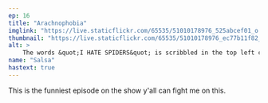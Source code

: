 ```yaml
---
ep: 16
title: "Arachnophobia"
imglink: "https://live.staticflickr.com/65535/51010178976_525abcef01_o.jpg"
thumbnail: "https://live.staticflickr.com/65535/51010178976_ec77b11f82_q.jpg"
alt: >
    The words &quot;I HATE SPIDERS&quot; is scribbled in the top left corner, the word &quot;HATE&quot; underlined multiple times. Underneath this text is a spider squashed under a mug
name: "Salsa"
hastext: true
---
```

This is the funniest episode on the show y'all can fight me on this.
